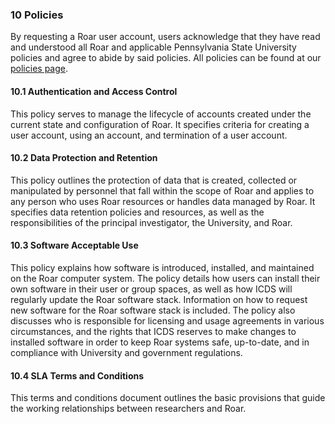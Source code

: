 ### 10 Policies

By requesting a Roar user account, users acknowledge that they have read and understood all Roar and applicable Pennsylvania State University policies and agree to abide by said policies. All policies can be found at our [policies page](https://www.icds.psu.edu/computing-services/icds-aci-policies/).  

<a name="10-01-authentication-access-control"></a>  

#### 10.1 Authentication and Access Control

This policy serves to manage the lifecycle of accounts created under the current state and configuration of Roar. It specifies criteria for creating a user account, using an account, and termination of a user account.

<a name="10-02-data-protection-retention"></a>  

#### 10.2 Data Protection and Retention

This policy outlines the protection of data that is created, collected or manipulated by personnel that fall within the scope of Roar and applies to any person who uses Roar resources or handles data managed by Roar. It specifies data retention policies and resources, as well as the responsibilities of the principal investigator, the University, and Roar.  

<a name="10-03-software-acceptable-use"></a>  

#### 10.3 Software Acceptable Use

This policy explains how software is introduced, installed, and maintained on the Roar computer system. The policy details how users can install their own software in their user or group spaces, as well as how ICDS will regularly update the Roar software stack. Information on how to request new software for the Roar software stack is included. The policy also discusses who is responsible for licensing and usage agreements in various circumstances, and the rights that ICDS reserves to make changes to installed software in order to keep Roar systems safe, up-to-date, and in compliance with University and government regulations.  

<a name="10-04-sla-terms-conditions"></a>  

#### 10.4 SLA Terms and Conditions

This terms and conditions document outlines the basic provisions that guide the working relationships between researchers and Roar.
